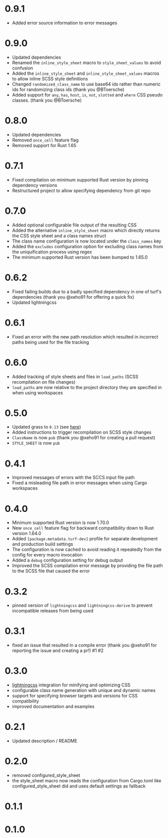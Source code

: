 # 0.9.1

- Added error source information to error messages

# 0.9.0

- Updated dependencies
- Renamed the `inline_style_sheet` macro to `style_sheet_values` to avoid confusion
- Added the `inline_style_sheet` and `inline_style_sheet_values` macros to allow inline SCSS style definitions
- Changed `randomized_class_name` to use base64 ids rather than numeric ids for randomizing class ids (thank you @BToersche)
- Added support for `any`, `has`, `host`, `is`, `not`, `slotted` and `where` CSS pseudo classes. (thank you @BToersche)

# 0.8.0

- Updated dependencies
- Removed `once_cell` feature flag
- Removed support for Rust 1.65

# 0.7.1
- Fixed compilation on minimum supported Rust version by pinning dependency versions
- Restructured project to allow specifying dependency from git repo

# 0.7.0
- Added optional configurable file output of the resulting CSS
- Added the alternative `inline_style_sheet` macro which directly returns the CSS style sheet and a class names struct
- The class name configuration is now located under the `class_names` key
- Added the `excludes` configuration option for excluding class names from the uniquification process using regex
- The minimum supported Rust version has been bumped to 1.65.0

# 0.6.2
- Fixed failing builds due to a badly specified dependency in one of turf's dependencies (thank you @xeho91 for offering a quick fix)
- Updated lightningcss

# 0.6.1
- Fixed an error with the new path resolution which resulted in incorrect paths being used for the file tracking

# 0.6.0
- Added tracking of style sheets and files in `load_paths` (SCSS recompilation on file changes)
- `load_paths` are now relative to the project directory they are specified in when using workspaces

# 0.5.0
- Updated grass to `0.13` (see [here](https://github.com/connorskees/grass/blob/master/CHANGELOG.md))
- Added instructions to trigger recompilation on SCSS style changes
- `ClassName` is now `pub` (thank you @xeho91 for creating a pull request)
- `STYLE_SHEET` is now `pub`

# 0.4.1
- Improved messages of errors with the SCCS input file path
- Fixed a misleading file path in error messages when using Cargo workspaces

# 0.4.0
- Minimum supported Rust version is now 1.70.0
- New `once_cell` feature flag for backward compatibility down to Rust version 1.64.0
- Added `[package.metadata.turf-dev]` profile for separate development and production build settings
- The configuration is now cached to avoid reading it repeatedly from the config for every macro invocation
- Added a `debug` configuration setting for debug output
- Improved the SCSS compilation error message by providing the file path to the SCSS file that caused the error

# 0.3.2
- pinned version of `lightningcss` and `lightningcss-derive` to prevent incompatible releases from being used

# 0.3.1
- fixed an issue that resulted in a compile error (thank you @xeho91 for reporting the issue and creating a pr!) #1 #2

# 0.3.0
- [lightningcss](https://github.com/parcel-bundler/lightningcss) integration for minifying and optimizing CSS 
- configurable class name generation with unique and dynamic names
- support for specifying browser targets and versions for CSS compatibility
- improved documentation and examples

# 0.2.1
- Updated description / README

# 0.2.0
- removed configured_style_sheet
- the style_sheet macro now reads the configuration from Cargo.toml like configured_style_sheet did and uses default settings as fallback

# 0.1.1

# 0.1.0
